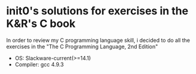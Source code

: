 init0's solutions for exercises in the K&R's C book
===

In order to review my C programming language skill, 
i decided to do all the exercises in the "The C Programming
Language, 2nd Edition"

* OS: Slackware-current(>=14.1)
* Compiler: gcc 4.9.3
